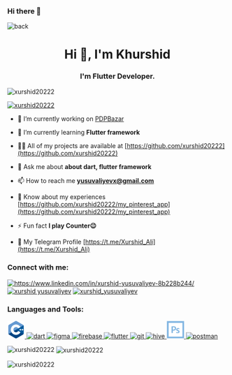 ### Hi there 👋

![back](https://user-images.githubusercontent.com/97846891/189482381-df43ec02-235b-4647-b954-716aeafa17e1.png)


<h1 align="center">Hi 👋, I'm Khurshid</h1>
<h3 align="center">I'm Flutter Developer.</h3>

<p align="left"> <img src="https://komarev.com/ghpvc/?username=xurshid20222&label=Profile%20views&color=0e75b6&style=flat" alt="xurshid20222" /> </p>

<p align="left"> <a href="https://github.com/ryo-ma/github-profile-trophy"><img src="https://github-profile-trophy.vercel.app/?username=xurshid20222" alt="xurshid20222" /></a> </p>

- 🔭 I’m currently working on [PDPBazar](https://github.com/xurshid20222/PDP-Bazar)

- 🌱 I’m currently learning **Flutter framework**

- 👨‍💻 All of my projects are available at [https://github.com/xurshid20222](https://github.com/xurshid20222)



- 💬 Ask me about **about dart, flutter framework**

- 📫 How to reach me **yusuvaliyevx@gmail.com**

- 📄 Know about my experiences [https://github.com/xurshid20222/my_pinterest_app](https://github.com/xurshid20222/my_pinterest_app)

- ⚡ Fun fact **I play Counter😉**

- 📝 My Telegram Profile [https://t.me/Xurshid_Ali](https://t.me/Xurshid_Ali)

<h3 align="left">Connect with me:</h3>
<p align="left">
<a href="https://linkedin.com/in/https://www.linkedin.com/in/xurshid-yusuvaliyev-8b228b244/" target="blank"><img align="center" src="https://raw.githubusercontent.com/rahuldkjain/github-profile-readme-generator/master/src/images/icons/Social/linked-in-alt.svg" alt="https://www.linkedin.com/in/xurshid-yusuvaliyev-8b228b244/" height="30" width="40" /></a>
<a href="https://fb.com/xurshid yusuvaliyev" target="blank"><img align="center" src="https://raw.githubusercontent.com/rahuldkjain/github-profile-readme-generator/master/src/images/icons/Social/facebook.svg" alt="xurshid yusuvaliyev" height="30" width="40" /></a>
<a href="https://instagram.com/xurshid_yusuvaliyev" target="blank"><img align="center" src="https://raw.githubusercontent.com/rahuldkjain/github-profile-readme-generator/master/src/images/icons/Social/instagram.svg" alt="xurshid_yusuvaliyev" height="30" width="40" /></a>
</p>

<h3 align="left">Languages and Tools:</h3>
<p align="left"> <a href="https://www.w3schools.com/cpp/" target="_blank" rel="noreferrer"> <img src="https://raw.githubusercontent.com/devicons/devicon/master/icons/cplusplus/cplusplus-original.svg" alt="cplusplus" width="40" height="40"/> </a> <a href="https://dart.dev" target="_blank" rel="noreferrer"> <img src="https://www.vectorlogo.zone/logos/dartlang/dartlang-icon.svg" alt="dart" width="40" height="40"/> </a> <a href="https://www.figma.com/" target="_blank" rel="noreferrer"> <img src="https://www.vectorlogo.zone/logos/figma/figma-icon.svg" alt="figma" width="40" height="40"/> </a> <a href="https://firebase.google.com/" target="_blank" rel="noreferrer"> <img src="https://www.vectorlogo.zone/logos/firebase/firebase-icon.svg" alt="firebase" width="40" height="40"/> </a> <a href="https://flutter.dev" target="_blank" rel="noreferrer"> <img src="https://www.vectorlogo.zone/logos/flutterio/flutterio-icon.svg" alt="flutter" width="40" height="40"/> </a> <a href="https://git-scm.com/" target="_blank" rel="noreferrer"> <img src="https://www.vectorlogo.zone/logos/git-scm/git-scm-icon.svg" alt="git" width="40" height="40"/> </a> <a href="https://hive.apache.org/" target="_blank" rel="noreferrer"> <img src="https://www.vectorlogo.zone/logos/apache_hive/apache_hive-icon.svg" alt="hive" width="40" height="40"/> </a> <a href="https://www.photoshop.com/en" target="_blank" rel="noreferrer"> <img src="https://raw.githubusercontent.com/devicons/devicon/master/icons/photoshop/photoshop-line.svg" alt="photoshop" width="40" height="40"/> </a> <a href="https://postman.com" target="_blank" rel="noreferrer"> <img src="https://www.vectorlogo.zone/logos/getpostman/getpostman-icon.svg" alt="postman" width="40" height="40"/> </a> </p>

<p><img align="left" src="https://github-readme-stats.vercel.app/api/top-langs?username=xurshid20222&show_icons=true&locale=en&layout=compact" alt="xurshid20222" /></p>

<p>&nbsp;<img align="center" src="https://github-readme-stats.vercel.app/api?username=xurshid20222&show_icons=true&locale=en" alt="xurshid20222" /></p>

<p><img align="center" src="https://github-readme-streak-stats.herokuapp.com/?user=xurshid20222&" alt="xurshid20222" /></p>


<!--
**xurshid20222/xurshid20222** is a ✨ _special_ ✨ repository because its `README.md` (this file) appears on your GitHub profile.

Here are some ideas to get you started:

- 🔭 I’m currently working on ...
- 🌱 I’m currently learning ...
- 👯 I’m looking to collaborate on ...
- 🤔 I’m looking for help with ...
- 💬 Ask me about ...
- 📫 How to reach me: ...
- 😄 Pronouns: ...
- ⚡ Fun fact: ...
-->
